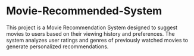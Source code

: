 # Movie-Recommended-System
This project is a Movie Recommendation System designed to suggest movies to users based on their viewing history and preferences. The system analyzes user ratings and genres of previously watched movies to generate personalized recommendations.
